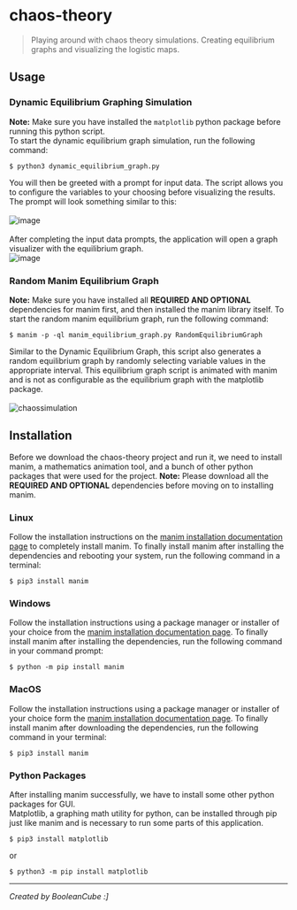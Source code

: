 # chaos-theory

> Playing around with chaos theory simulations. Creating equilibrium graphs and visualizing the logistic maps.

## Usage

### Dynamic Equilibrium Graphing Simulation
**Note:** Make sure you have installed the `matplotlib` python package before running this python script. <br>
To start the dynamic equilibrium graph simulation, run the following command:
```
$ python3 dynamic_equilibrium_graph.py
```
You will then be greeted with a prompt for input data. The script allows you to configure the variables to your choosing before visualizing the results. The prompt will look something similar to this: <br> <br>
![image](https://user-images.githubusercontent.com/47650058/192431390-c1db4208-50df-43e2-94cd-884e13f16984.png) <br> <br>
After completing the input data prompts, the application will open a graph visualizer with the equilibrium graph. <br>
![image](https://user-images.githubusercontent.com/47650058/192431576-483fb014-d3f1-44a8-8086-22ecd7618c80.png)

### Random Manim Equilibrium Graph
**Note:** Make sure you have installed all **REQUIRED AND OPTIONAL** dependencies for manim first, and then installed the manim library itself.
To start the random manim equilibrium graph, run the following command:
```
$ manim -p -ql manim_equilibrium_graph.py RandomEquilibriumGraph
```
Similar to the Dynamic Equilibrium Graph, this script also generates a random equilibrium graph by randomly selecting variable values in the appropriate interval. This equilibrium graph script is animated with manim and is not as configurable as the equilibrium graph with the matplotlib package. <br> <br>
![chaossimulation](https://user-images.githubusercontent.com/47650058/192432660-b22f5a68-7b56-4c38-92c2-7fc2237a48fb.gif)

## Installation
Before we download the chaos-theory project and run it, we need to install manim, a mathematics animation tool, and a bunch of other python packages that were used for the project.
**Note:** Please download all the **REQUIRED AND OPTIONAL** dependencies before moving on to installing manim.

### Linux
Follow the installation instructions on the [manim installation documentation page](https://docs.manim.community/en/stable/installation/linux.html) to completely install manim.
To finally install manim after installing the dependencies and rebooting your system, run the following command in a terminal:
```
$ pip3 install manim
```

### Windows
Follow the installation instructions using a package manager or installer of your choice from the [manim installation documentation page](https://docs.manim.community/en/stable/installation/windows.html).
To finally install manim after installing the dependencies, run the following command in your command prompt:
```
$ python -m pip install manim
```

### MacOS
Follow the installation instructions using a package manager or installer of your choice form the [manim installation documentation page](https://docs.manim.community/en/stable/installation/macos.html).
To finally install manim after downloading the dependencies, run the following command in your terminal:
```
$ pip3 install manim
```

### Python Packages
After installing manim successfully, we have to install some other python packages for GUI. <br>
Matplotlib, a graphing math utility for python, can be installed through pip just like manim and is necessary to run some parts of this application.
```
$ pip3 install matplotlib
```
or
```
$ python3 -m pip install matplotlib
```

----

*Created by BooleanCube :]*
